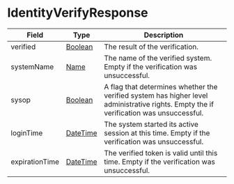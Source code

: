 # IdentityVerifyResponse

Field | Type | Description
--- | --- | --- 
verified | [Boolean](../primitives.md#boolean) | The result of the verification.
systemName | [Name](../primitives.md#name) | The name of the verified system. Empty if the verification was unsuccessful.
sysop | [Boolean](../primitives.md#boolean) | A flag that determines whether the verified system has higher level administrative rights. Empty the if verification was unsuccessful.
loginTime | [DateTime](../primitives.md#datetime) | The system started its active session at this time. Empty if the verification was unsuccessful.
expirationTime | [DateTime](../primitives.md#datetime) | The verified token is valid until this time. Empty if the verification was unsuccessful.
